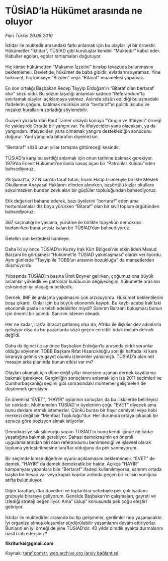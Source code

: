 # TÜSİAD’la Hükümet arasında ne oluyor

*Fikri Türkel 20.08.2010*

<div class="yazi"><p>İktidar ile muktedir arasındaki farkı anlamak için bu olaylar iyi bir örnektir. Hükümetler “İktidar”, TÜSİAD gibi kuruluşlar kendini “Muktedir” kabul eder. Kabuller egoları, egolar tartışmaları doğuruyor. <br/><br/>Hiç kimse hükümetten “Makamın İzzetini” bırakıp tevazuda bulunmasını beklememeli. Devlet de, hükümet de baba gibidir, evlatlarını ayıramaz. Yine hükümet, hiç kimseye “Bizden” veya “Bitaraf” muamelesi yapamaz. <br/><br/>En son ortalığı Başbakan Recep Tayyip Erdoğan’ın “Bîtaraf olan bertaraf olur” sözü oldu. Bu sözün taşıdığı anlamları sadece “Referandum”la sınırlamak olayları açıklamaya yetmez. Aslında sözün edildiği buluşmadaki ifadelerin çoğunu katılmak mümkün ama “bertaraf”ın politik üslubu ve nezaket kurallarını zorladığı söylenebilir.<br/><br/>Duayen yazarlardan Rauf Tamer olsaydı konuya “Yangın ve İtfaiyeci” örneği ile yaklaşırdı: Ortada bir yangın var. Ya itfaiyeciden yana olacaksın, ya da yangından. İtfaiyeciden yana olmamak yangını desteklediğin sonucunu doğurur. Yani yangında bitarafım diyemezsin.<br/><br/>“Bertaraf” sözü uzun yıllar tartışma götüreceği kesindir.<br/><br/>TÜSİAD’a karşı bu sertliği anlamak için onun tarihine bakmak gerekiyor. 1979’da Ecevit Hükümeti’ne ilanla savaş açan bir “Patronlar Kulübü”nden bahsediyoruz. <br/><br/>28 Şubat’ta, 27 Nisan’da taraf tutan, İmam Hatip Liseleriyle birlikte Meslek Okullarının Anayasal Haklarını elinden alınırken, başörtülü kızlar okullara sokulmazken bundan zevk alan bir güçlüler topluluğundan bahsediyoruz.<br/><br/>Etik değerleri bahane ederek, bazı üyelerini “bertaraf” eden ama hortumlamalar diz boyu yürürken “Bitaraf” olan bir sivil toplum örgütünden bahsediyoruz.<br/><br/>367 saçmalığı ile yasama, yürütme ile birlikte topyekûn demokrasi budanırken buna sessiz kalan bir TÜSİAD’dan bahsediyoruz.<br/><br/>Gelelim son kertedeki hamleye.<br/><br/>Daha iki ay önce TÜSİAD’ın Kuzey Irak Kürt Bölgesi’nin etkin lideri Mesud Barzani ile görüşmesi “Hükümet’le TÜSİAD yakınlaşması” olarak veriliyordu. Aynı günlerde “Tayyip ile TOBB’un arasının bozukluğu” da manşetlerden düşmüyordu.<br/><br/>Yılbaşında TÜSİAD’ın başına Ümit Boyner gelirken, çoğumuz ona büyük anlamlar yükledik ve patronlar kulübünün değişeceğini, hükümetle arasının eskisinden iyi olacağını bekledik.<br/><br/>Dernek, IMF ile anlaşma yapılmasını çok arzuluyordu. Hükümet beklentilerini boşa çıkardı. Onlar için bu büyük ekonomik kayıptı. Bu kaybı acaba Irak’taki ekonomik pasta ile telafi edebilirler miydi? Sanırım Barzani buluşması bunun için önemli bir adımdı. Sanırım istenen olmadı.<br/><br/>Her ne kadar, Irak’a ihracat patlamış olsa da, Afrika ile ilişkiler dev adımlarla gelişiyor olsa da bu pazarlarda sözü geçen en etkili odak malum dernek değildi.<br/><br/>Daha da ilginci üç ay önce Başbakan Erdoğan’la arasında ciddi sorunlar olduğu söylenen TOBB Başkanı Rıfat Hisarcıklıoğlu son iki haftada iki kere biraraya gelmiş ve gayet olumlu izlenimler yansımıştı. TÜSİAD’a olan net mesajın arka planında bunun etkisi var mı?<br/><br/>Olayları okumak için düne değil yıllar öncesine uzanan dernek kayıtlarına bakmak gerekiyor. Gerginliğin sonuçlarını anlamak için ise 2011 seçimleri ve Cumhurbaşkanlığı seçimi gibi sonrasındaki muhtemel gelişmeleri de düşünmek gerekiyor.<br/><br/>En önemlisi “EVET”, “HAYIR” oylarının sonuçları da bu ilişkilerde belirleyici bir noktadır. Muhtemelen TÜSİAD’ın üyelerinin çoğu “EVET” diyecek ama bunu deklare etmek istemezler. Çünkü burası bir hayır cemiyeti veya hobi merkezi değil bir “Menfaat Topluluğu”dur. Her durumda ortaya çıkacak bir sonuca göre pozisyon almak istiyorlar.<br/><br/>Demokrasiye sık sık vurgu yapan TÜSİAD’ın bunu kendi içinde ne kadar yaşattığına bakmak gerekiyor. Dahası demokrasinin en önemli uygulamalarından biri olan referandumu benimsediği ve işlevsel olarak topluma yerleştirilmesine taraftar olduğunu da pek sanmıyorum.<br/><br/>Bir seçimde kimse diğerinin oyunu açıklamasını beklememeli. “EVET” de demek, “HAYIR” da demek demokratik bir haktır. Açıkça “HAYIR” kampanyası yapanlara bile “Bertaraf” ifadesi kullanılmıyorsa, sanırım ortada başka bir hesap var veya kapalı kapılar ardında geçen bir kulisin varlığına atıfta bulunuluyor.<br/><br/>Diğer taraftan, iftar davetleri ve toplantılar sebebiyle pek çok işadamı grubuyla biraraya geliyorum. Genelde Başbakan’ın çalışmaları, gayreti ve izlediği strateji beğeniliyor. Ama” üslup” konusunda pek çoğu eleştiri getiriyor.<br/><br/>İktidar ile muktedirler arasında bu tip gelişmeler, gerilimler hep yaşanacaktır. İyi organize olmuş oluşumlar sürdürülebilir yaşamlarını devam ettiriyorlar. Bunların en iyi örneği de yine TÜSİAD’dır. 40 yıldır dimdik ayakta durmalarını nasıl izah edersiniz? </p>
<p><b>fikriturkel@gmail.com</b></p>
</div>

Kaynak: [taraf.com.tr](http://www.taraf.com.tr:80/fikri-turkel/makale-tusiad-la-hukumet-arasinda-ne-oluyor.htm), [web.archive.org (arşiv bağlantısı)](http://web.archive.org/web/20100821093113/http://www.taraf.com.tr:80/fikri-turkel/makale-tusiad-la-hukumet-arasinda-ne-oluyor.htm)

